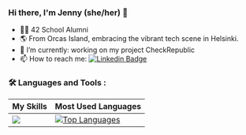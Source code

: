 ### Hi there, I'm Jenny (she/her) 👋

- 👩‍⚕️ 42 School Alumni
- 🌎 From Orcas Island, embracing the vibrant tech scene in Helsinki.
- 🌱 I’m currently: working on my project CheckRepublic
- 📫 How to reach me: [![Linkedin Badge](https://img.shields.io/badge/LinkedIn-blue?style=flat&logo=Linkedin&logoColor=white)]([https://www.linkedin.com/in//](https://www.linkedin.com/in/jenny-boucher-technurse/))

### :hammer_and_wrench: Languages and Tools :

| My Skills                            |Most Used Languages                           |
|----------------------------------------|--------------------------------------|
| [![](https://skillicons.dev/icons?i=c,cpp,python,js,html,css,git,bash,figma,latex,vscode,docker,django,postgres&perline=7)]() | [![Top Languages](https://github-readme-stats.vercel.app/api/top-langs/?username=jboucher154&bg_color=000000&text_color=ffffff)]()


<!--
![Your GitHub Stats](https://github-readme-stats.vercel.app/api?username=jboucher154&show_icons=true&count_private=true&hide=prs&theme=radical)
<div>

  <img src="https://github.com/devicons/devicon/blob/master/icons/c/c-original.svg" title="C" alt="C" width="40" height="40"/>&nbsp;
  <img src="https://github.com/devicons/devicon/blob/master/icons/cplusplus/cplusplus-original.svg" title="CPP" alt="Cplusplus" width="40" height="40"/>&nbsp;
  <img src="https://github.com/devicons/devicon/blob/master/icons/javascript/javascript-original.svg" title="JavaScript" alt="JavaScript" width="40" height="40"/>&nbsp;
  <img src="https://github.com/devicons/devicon/blob/master/icons/html5/html5-original.svg" title="HTML5" alt="HTML" width="40" height="40"/>&nbsp;
  <img src="https://github.com/devicons/devicon/blob/master/icons/css3/css3-plain-wordmark.svg"  title="CSS3" alt="CSS" width="40" height="40"/>&nbsp;
  <img src="https://github.com/devicons/devicon/blob/master/icons/figma/figma-original.svg" title="Figma" alt="Figma" width="40" height="40"/>&nbsp;
  <img src="https://github.com/devicons/devicon/blob/master/icons/godot/godot-original.svg" title="Godot" alt="Godot" width="40" height="40"/>&nbsp;
  <img src="https://github.com/devicons/devicon/blob/master/icons/git/git-original.svg" title="Git" alt="Git" width="40" height="40"/>&nbsp;
    <img src="https://github.com/devicons/devicon/blob/master/icons/bash/bash-original.svg" title="bash" alt="bash" width="40" height="40"/>&nbsp;
  <img src="https://github.com/devicons/devicon/blob/master/icons/latex/latex-original.svg" title="Latex" alt="Latex" width="40" height="40"/>&nbsp;

</div>
**jboucher154/jboucher154** is a ✨ _special_ ✨ repository because its `README.md` (this file) appears on your GitHub profile.

Here are some ideas to get you started:

- 🔭 I’m currently working on ...
- 👯 I’m looking to collaborate on ...
- 🤔 I’m looking for help with ...
- 💬 Ask me about ...
- ⚡ Fun fact: ...
-->
